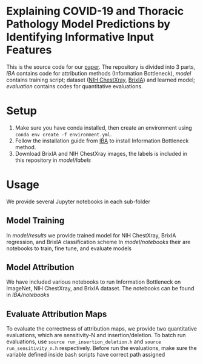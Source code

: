 # Explaining COVID-19 and Thoracic Pathology Model Predictions by Identifying Informative Input Features
This is the source code for our [paper](). The repository is divided into 3 parts, _IBA_ contains code for attribution methods (Information Bottleneck), _model_ contains training script; dataset ([NIH ChestXray](https://nihcc.app.box.com/v/ChestXray-NIHCC), [BrixIA](https://brixia.github.io/)) and learned model; _evaluation_ contains codes for quantitative evaluations.

# Setup
1. Make sure you have conda installed, then create an environment using
`conda env create -f environment.yml`.
2. Follow the installation guide from [IBA](https://github.com/BioroboticsLab/IBA-paper-code) to install Information Bottleneck method.
3. Download BrixIA and NIH ChestXray images, the labels is included in this repository in _model/labels_

# Usage
We provide several Jupyter notebooks in each sub-folder
## Model Training
In  _model/results_ we provide trained model for NIH ChestXray, BrixIA regression, and BrixIA classification scheme
In _model/notebooks_ their are notebooks to train, fine tune, and evaluate models
## Model Attribution 
We have included various notebooks to run Information Bottleneck on ImageNet, NIH ChestXray, and BrixIA dataset. The notebooks can be found in _IBA/notebooks_
## Evaluate Attribution Maps
To evaluate the correctness of attribution maps, we provide two quantitative evaluations, which are sensitivity-N and insertion/deletion. To batch run evaluations, use `source run_insertion_deletion.h` and `source run_sensitivity_n.h` respectively. Before run the evaluations, make sure the variable defined inside bash scripts have correct path assigned

